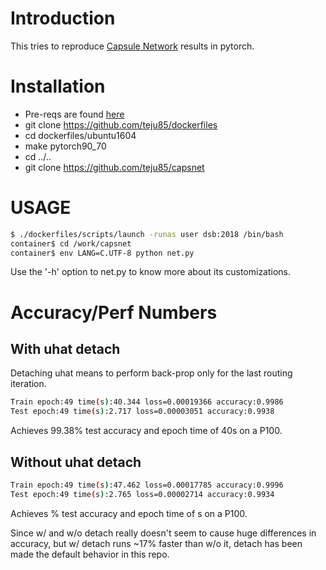 # Introduction
This tries to reproduce [Capsule Network](https://arxiv.org/pdf/1710.09829.pdf)
results in pytorch.

# Installation
* Pre-reqs are found [here](https://github.com/teju85/dockerfiles#pre-reqs)
* git clone https://github.com/teju85/dockerfiles
* cd dockerfiles/ubuntu1604
* make pytorch90_70
* cd ../..
* git clone https://github.com/teju85/capsnet

# USAGE
```bash
$ ./dockerfiles/scripts/launch -runas user dsb:2018 /bin/bash
container$ cd /work/capsnet
container$ env LANG=C.UTF-8 python net.py
```
Use the '-h' option to net.py to know more about its customizations.

# Accuracy/Perf Numbers
## With uhat detach
Detaching uhat means to perform back-prop only for the last routing iteration.
```bash
Train epoch:49 time(s):40.344 loss=0.00019366 accuracy:0.9986
Test epoch:49 time(s):2.717 loss=0.00003051 accuracy:0.9938
```
Achieves 99.38% test accuracy and epoch time of 40s on a P100.

## Without uhat detach
```bash
Train epoch:49 time(s):47.462 loss=0.00017785 accuracy:0.9996
Test epoch:49 time(s):2.765 loss=0.00002714 accuracy:0.9934
```
Achieves % test accuracy and epoch time of s on a P100.

Since w/ and w/o detach really doesn't seem to cause huge differences in
accuracy, but w/ detach runs ~17% faster than w/o it, detach has been made the
default behavior in this repo.
